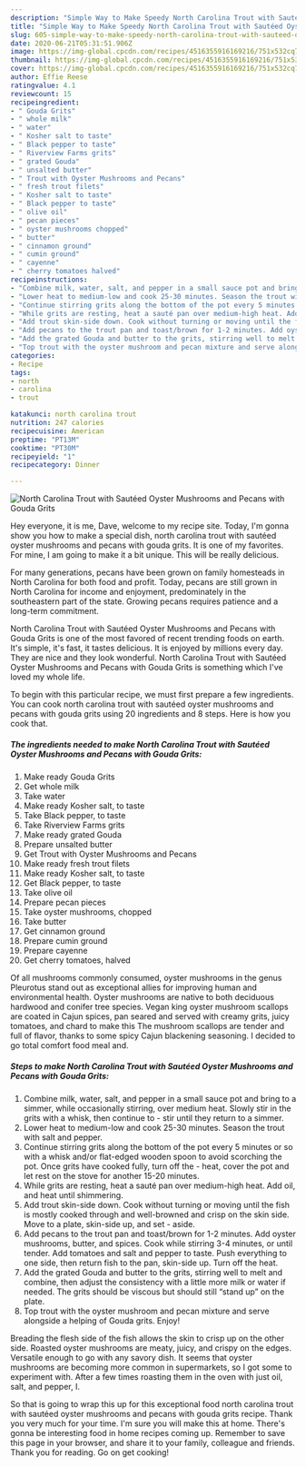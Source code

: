 ```yaml
---
description: "Simple Way to Make Speedy North Carolina Trout with Sautéed Oyster Mushrooms and Pecans with Gouda Grits"
title: "Simple Way to Make Speedy North Carolina Trout with Sautéed Oyster Mushrooms and Pecans with Gouda Grits"
slug: 605-simple-way-to-make-speedy-north-carolina-trout-with-sauteed-oyster-mushrooms-and-pecans-with-gouda-grits
date: 2020-06-21T05:31:51.906Z
image: https://img-global.cpcdn.com/recipes/4516355916169216/751x532cq70/north-carolina-trout-with-sauteed-oyster-mushrooms-and-pecans-with-gouda-grits-recipe-main-photo.jpg
thumbnail: https://img-global.cpcdn.com/recipes/4516355916169216/751x532cq70/north-carolina-trout-with-sauteed-oyster-mushrooms-and-pecans-with-gouda-grits-recipe-main-photo.jpg
cover: https://img-global.cpcdn.com/recipes/4516355916169216/751x532cq70/north-carolina-trout-with-sauteed-oyster-mushrooms-and-pecans-with-gouda-grits-recipe-main-photo.jpg
author: Effie Reese
ratingvalue: 4.1
reviewcount: 15
recipeingredient:
- " Gouda Grits"
- " whole milk"
- " water"
- " Kosher salt to taste"
- " Black pepper to taste"
- " Riverview Farms grits"
- " grated Gouda"
- " unsalted butter"
- " Trout with Oyster Mushrooms and Pecans"
- " fresh trout filets"
- " Kosher salt to taste"
- " Black pepper to taste"
- " olive oil"
- " pecan pieces"
- " oyster mushrooms chopped"
- " butter"
- " cinnamon ground"
- " cumin ground"
- " cayenne"
- " cherry tomatoes halved"
recipeinstructions:
- "Combine milk, water, salt, and pepper in a small sauce pot and bring to a simmer, while occasionally stirring, over medium heat. Slowly stir in the grits with a whisk, then continue to stir until they return to a simmer."
- "Lower heat to medium-low and cook 25-30 minutes. Season the trout with salt and pepper."
- "Continue stirring grits along the bottom of the pot every 5 minutes or so with a whisk and/or flat-edged wooden spoon to avoid scorching the pot. Once grits have cooked fully, turn off the heat, cover the pot and let rest on the stove for another 15-20 minutes."
- "While grits are resting, heat a sauté pan over medium-high heat. Add oil, and heat until shimmering."
- "Add trout skin-side down. Cook without turning or moving until the fish is mostly cooked through and well-browned and crisp on the skin side. Move to a plate, skin-side up, and set aside."
- "Add pecans to the trout pan and toast/brown for 1-2 minutes. Add oyster mushrooms, butter, and spices. Cook while stirring 3-4 minutes, or until tender. Add tomatoes and salt and pepper to taste. Push everything to one side, then return fish to the pan, skin-side up. Turn off the heat."
- "Add the grated Gouda and butter to the grits, stirring well to melt and combine, then adjust the consistency with a little more milk or water if needed. The grits should be viscous but should still “stand up” on the plate."
- "Top trout with the oyster mushroom and pecan mixture and serve alongside a helping of Gouda grits. Enjoy!"
categories:
- Recipe
tags:
- north
- carolina
- trout

katakunci: north carolina trout 
nutrition: 247 calories
recipecuisine: American
preptime: "PT13M"
cooktime: "PT30M"
recipeyield: "1"
recipecategory: Dinner

---
```



![North Carolina Trout with Sautéed Oyster Mushrooms and Pecans with Gouda Grits](https://img-global.cpcdn.com/recipes/4516355916169216/751x532cq70/north-carolina-trout-with-sauteed-oyster-mushrooms-and-pecans-with-gouda-grits-recipe-main-photo.jpg)

Hey everyone, it is me, Dave, welcome to my recipe site. Today, I'm gonna show you how to make a special dish, north carolina trout with sautéed oyster mushrooms and pecans with gouda grits. It is one of my favorites. For mine, I am going to make it a bit unique. This will be really delicious.

For many generations, pecans have been grown on family homesteads in North Carolina for both food and profit. Today, pecans are still grown in North Carolina for income and enjoyment, predominately in the southeastern part of the state. Growing pecans requires patience and a long-term commitment.

North Carolina Trout with Sautéed Oyster Mushrooms and Pecans with Gouda Grits is one of the most favored of recent trending foods on earth. It's simple, it's fast, it tastes delicious. It is enjoyed by millions every day. They are nice and they look wonderful. North Carolina Trout with Sautéed Oyster Mushrooms and Pecans with Gouda Grits is something which I've loved my whole life.


To begin with this particular recipe, we must first prepare a few ingredients. You can cook north carolina trout with sautéed oyster mushrooms and pecans with gouda grits using 20 ingredients and 8 steps. Here is how you cook that.

<!--inarticleads1-->

##### The ingredients needed to make North Carolina Trout with Sautéed Oyster Mushrooms and Pecans with Gouda Grits:

1. Make ready  Gouda Grits
1. Get  whole milk
1. Take  water
1. Make ready  Kosher salt, to taste
1. Take  Black pepper, to taste
1. Take  Riverview Farms grits
1. Make ready  grated Gouda
1. Prepare  unsalted butter
1. Get  Trout with Oyster Mushrooms and Pecans
1. Make ready  fresh trout filets
1. Make ready  Kosher salt, to taste
1. Get  Black pepper, to taste
1. Take  olive oil
1. Prepare  pecan pieces
1. Take  oyster mushrooms, chopped
1. Take  butter
1. Get  cinnamon ground
1. Prepare  cumin ground
1. Prepare  cayenne
1. Get  cherry tomatoes, halved


Of all mushrooms commonly consumed, oyster mushrooms in the genus Pleurotus stand out as exceptional allies for improving human and environmental health. Oyster mushrooms are native to both deciduous hardwood and conifer tree species. Vegan king oyster mushroom scallops are coated in Cajun spices, pan seared and served with creamy grits, juicy tomatoes, and chard to make this The mushroom scallops are tender and full of flavor, thanks to some spicy Cajun blackening seasoning. I decided to go total comfort food meal and. 

<!--inarticleads2-->

##### Steps to make North Carolina Trout with Sautéed Oyster Mushrooms and Pecans with Gouda Grits:

1. Combine milk, water, salt, and pepper in a small sauce pot and bring to a simmer, while occasionally stirring, over medium heat. Slowly stir in the grits with a whisk, then continue to - stir until they return to a simmer.
1. Lower heat to medium-low and cook 25-30 minutes. Season the trout with salt and pepper.
1. Continue stirring grits along the bottom of the pot every 5 minutes or so with a whisk and/or flat-edged wooden spoon to avoid scorching the pot. Once grits have cooked fully, turn off the - heat, cover the pot and let rest on the stove for another 15-20 minutes.
1. While grits are resting, heat a sauté pan over medium-high heat. Add oil, and heat until shimmering.
1. Add trout skin-side down. Cook without turning or moving until the fish is mostly cooked through and well-browned and crisp on the skin side. Move to a plate, skin-side up, and set - aside.
1. Add pecans to the trout pan and toast/brown for 1-2 minutes. Add oyster mushrooms, butter, and spices. Cook while stirring 3-4 minutes, or until tender. Add tomatoes and salt and pepper to taste. Push everything to one side, then return fish to the pan, skin-side up. Turn off the heat.
1. Add the grated Gouda and butter to the grits, stirring well to melt and combine, then adjust the consistency with a little more milk or water if needed. The grits should be viscous but should still “stand up” on the plate.
1. Top trout with the oyster mushroom and pecan mixture and serve alongside a helping of Gouda grits. Enjoy!


Breading the flesh side of the fish allows the skin to crisp up on the other side. Roasted oyster mushrooms are meaty, juicy, and crispy on the edges. Versatile enough to go with any savory dish. It seems that oyster mushrooms are becoming more common in supermarkets, so I got some to experiment with. After a few times roasting them in the oven with just oil, salt, and pepper, I. 

So that is going to wrap this up for this exceptional food north carolina trout with sautéed oyster mushrooms and pecans with gouda grits recipe. Thank you very much for your time. I'm sure you will make this at home. There's gonna be interesting food in home recipes coming up. Remember to save this page in your browser, and share it to your family, colleague and friends. Thank you for reading. Go on get cooking!

